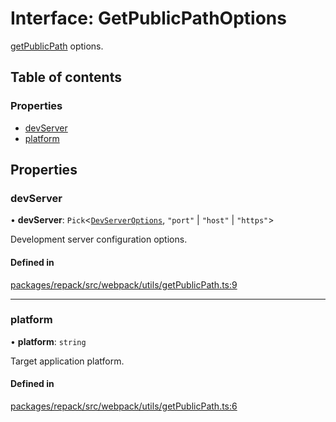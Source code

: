 # Interface: GetPublicPathOptions

[getPublicPath](../functions/getPublicPath.md) options.

## Table of contents

### Properties

- [devServer](GetPublicPathOptions.md#devserver)
- [platform](GetPublicPathOptions.md#platform)

## Properties

### devServer

• **devServer**: `Pick`<[`DevServerOptions`](DevServerOptions.md), ``"port"`` \| ``"host"`` \| ``"https"``\>

Development server configuration options.

#### Defined in

[packages/repack/src/webpack/utils/getPublicPath.ts:9](https://github.com/callstack/repack/blob/9e6a11a/packages/repack/src/webpack/utils/getPublicPath.ts#L9)

___

### platform

• **platform**: `string`

Target application platform.

#### Defined in

[packages/repack/src/webpack/utils/getPublicPath.ts:6](https://github.com/callstack/repack/blob/9e6a11a/packages/repack/src/webpack/utils/getPublicPath.ts#L6)

